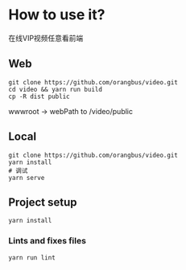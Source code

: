 # How to use it?

在线VIP视频任意看前端

## Web

```
git clone https://github.com/orangbus/video.git
cd video && yarn run build
cp -R dist public
```

wwwroot -> webPath to /video/public

## Local

```
git clone https://github.com/orangbus/video.git
yarn install 
# 调试
yarn serve
```

## Project setup

```
yarn install
```

### Lints and fixes files

```
yarn run lint
```
